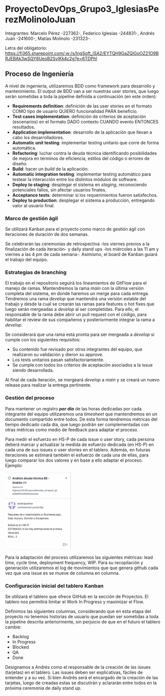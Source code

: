 # ProyectoDevOps_Grupo3_IglesiasPerezMolinoloJuan

Integrantes: Marcelo Pérez -227362-, Federico Iglesias -244831-, Andrés Juan -241600-, Matías Molinolo -231323-.

Letra del obligatorio: https://fi365.sharepoint.com/:w:/s/IngSoft_ISA2/EYTQH9GaZQlGoOZ21O9BRJEBAk3wSQY6UeoB2SvIKk4c2g?e=6TDPhl

## Proceso de Ingeniería

A nivel de ingeniería, utilizaremos BDD como framework para desarrollo y mantenimiento. El output de BDD van a ser nuestras user stories, que luego serán sometidas a toda la pipeline definida a continuación (en este orden):
- **Requirements definition**: definición de las user stories en el formato COMO tipo de usuario QUIERO funcionalidad PARA beneficio.
- **Test cases implementation**: definición de criterios de aceptación (escenarios) en el formato DADO contexto CUANDO evento ENTONCES resultados.
- **Application implementation**: desarrollo de la aplicación que llevan a cabo los desarrolladores.
- **Automatic unit testing**: implementar testing unitario que corre de forma automática.
- **Refactoring**: luchar contra la deuda técnica identificando posibilidades de mejora en términos de eficiencia, estilos del código o errores de diseño.
- **Build**: hacer un *build* de la aplicación.
- **Automatic integration testing**: implementar testing automático para testear la interacción entre los distintos módulos de software.
- **Deploy to staging**: desplegar el sistema en *staging*, reconociendo potenciales fallos, sin afectar usuarios finales.
- **Acceptance tests**: determinar si los requerimientos fueron satisfechos.
- **Deploy to production**: desplegar el sistema a producción, entregando valor al usuario final.


### Marco de gestión ágil

Se utilizará Kanban para el proyecto como marco de gestión ágil con iteraciones de duración de dos semanas. 

Se celebrarán las ceremonias de retrospectiva -los viernes previos a la finalización de cada iteración- y daily stand ups -los miércoles a las 11 am y viernes a las 4 pm de cada semana-. Asimismo, el board de Kanban guiará el trabajo del equipo.

### Estrategias de branching

El trabajo en el repositorio seguirá los lineamientos de GitFlow para el manejo de ramas. Mantendremos la rama _main_ con la última versión completa del sistema, en donde haremos un merge para cada entrega. Tendremos una rama _develop_ que mantendrá una versión estable del trabajo y desde la cual se crearán las ramas para features o hot fixes que luego serán mergeadas a _develop_ al ser completidas. Para ello, el responsable de la rama debe abrir un pull request con el código, para habilitar el review de sus compañeros y posteriormente integrar la rama a _develop_. 

Se considerará que una rama está pronta para ser mergeada a _develop_ si cumple con los siguientes requisitos:
- Su contenido fue revisado por otros integrantes del equipo, que realizaron su validación y dieron su approve.
- Los tests unitarios pasan satisfactoriamiente. 
- Se cumple con todos los criterios de aceptación asociados a la issue siendo desarrollada.

Al final de cada iteración, se mergeará _develop_ a _main_ y se creará un nuevo release para realizar la entrega pertinente. 

### Gestión del proceso

Para mantener un registro ***por día*** de las horas dedicadas por cada integrante del equipo utilizaremos una _timesheet_ que mantendremos en un documento compartido entre todos. De esta forma tendremos métricas del tiempo dedicado cada día, que luego podrán ser complementadas con otras métricas como medio de feedback para adaptar el proceso. 

Para medir el esfuerzo en HS-P de cada issue o user story, cada persona deberá marcar y actualizar la medida de esfuerzo dedicada (en HS-P) en cada una de sus issues o user stories en el tablero. Además, en futuras iteraciones se estimará también el esfuerzo de cada una de ellas, para luego comparar los dos valores y en base a ello adaptar el proceso. Ejemplo:

<img src="/imagenes/ejemplo_card_esfuerzo.png" style="height: 250px" />


Para la adaptación del proceso utilizaremos las siguientes métricas: lead time, cycle time, deployment frequency, WIP. Para su recopilación y generación utilizaremos el log de movimientos que que genera github cada vez que una issue es se mueve de columna en columna.

### Configuración inicial del tablero Kanban

Se utilizará el tablero que ofrece GitHub en la sección de Proyectos. El tablero nos permitirá limitar el Work In Progress y maximizar el Flow.

Definimos las siguientes columnas, considerando que en esta etapa del proyecto no tenemos historias de usuario que puedan ser sometidas a toda la pipeline descrita anteriormente, sin perjuicio de que en el futuro el tablero cambie:
- Backlog
- In Progress
- Blocked
- QA
- Done


Designamos a Andrés como el responsable de la creación de las issues (tarjetas) en el tablero. Las issues deben ser explicativas, fáciles de entender y a su vez. Si bien Andrés será el encargado de la creación de las tarjetas, luego de creadas estas se discutirán y aclararán entre todos en la próxima ceremonia de daily stand up.
